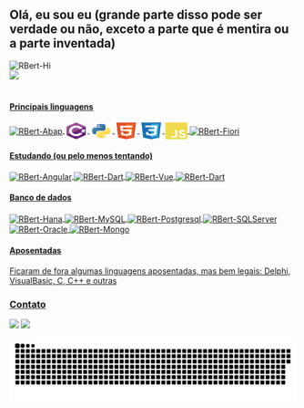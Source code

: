 ## Olá, eu sou eu (grande parte disso pode ser verdade ou não, exceto a parte que é mentira ou a parte inventada)

<img height="180em" alt="RBert-Hi" src="https://media.giphy.com/media/12RmDbMsn7LoY0/giphy.gif">


<div>
  <a href="https://github.com/rbertizini">
  <img height="180em" src="https://github-readme-stats.vercel.app/api?username=rbertizini&show_icons=true&theme=dracula&include_all_commits=true&count_private=true"/>
</div>

<div style="display: inline_block">
  <br>
  <h4>Principais linguagens</h4>
  <img align="center" alt="RBert-Abap" height="30" width="70" src="https://i.imgur.com/l2y92II.png">
  <img align="center" alt="RBert-Csharp" height="30" width="40" src="https://raw.githubusercontent.com/devicons/devicon/master/icons/csharp/csharp-original.svg">
  <img align="center" alt="RBert-Python" height="30" width="40" src="https://raw.githubusercontent.com/devicons/devicon/master/icons/python/python-original.svg">
  <img align="center" alt="RBert-HTML" height="30" width="40" src="https://raw.githubusercontent.com/devicons/devicon/master/icons/html5/html5-original.svg">
  <img align="center" alt="RBert-CSS" height="30" width="40" src="https://raw.githubusercontent.com/devicons/devicon/master/icons/css3/css3-original.svg">
  <img align="center" alt="RBert-Js" height="30" width="40" src="https://raw.githubusercontent.com/devicons/devicon/master/icons/javascript/javascript-plain.svg">  
  <img align="center" alt="RBert-Fiori" height="30" src="http://store-images.s-microsoft.com/image/apps.43902.9007199267160531.12082326-3d81-46a8-ab01-bf25c09b6410.7e8533fb-ee32-4956-93c8-4b9171de1250">
  
  <br>
  <h4>Estudando (ou pelo menos tentando)</h4>
  <img align="center" alt="RBert-Angular" height="30" width="40" src="https://raw.github.com/devicons/devicon/master/icons/angularjs/angularjs-original.svg">
  <img align="center" alt="RBert-Dart" height="30" width="40" src="https://raw.github.com/devicons/devicon/master/icons/r/r-original.svg">
  <img align="center" alt="RBert-Vue" height="30" width="40" src="https://raw.github.com/devicons/devicon/master/icons/vuejs/vuejs-original.svg">
  <img align="center" alt="RBert-Dart" height="30" width="40" src="https://raw.github.com/devicons/devicon/master/icons/dart/dart-original.svg">
  
  <br>
  <h4>Banco de dados</h4>
  <img align="center" alt="RBert-Hana" height="30" src="https://uploads-ssl.webflow.com/5eab0f7648eb6ee7a8a78474/5ed155eb879a56e23f6dc109_SAP-HANA-Logo.png">
  <img align="center" alt="RBert-MySQL" height="30" width="40" src="https://raw.github.com/devicons/devicon/master/icons/mysql/mysql-original.svg">
  <img align="center" alt="RBert-Postgresql" height="30" width="40" src="https://raw.github.com/devicons/devicon/master/icons/postgresql/postgresql-original.svg">
  <img align="center" alt="RBert-SQLServer" height="30" width="40" src="https://raw.github.com/devicons/devicon/master/icons/microsoftsqlserver/microsoftsqlserver-plain.svg">
  <img align="center" alt="RBert-Oracle" height="30" width="40" src="https://raw.github.com/devicons/devicon/master/icons/oracle/oracle-original.svg">
  <img align="center" alt="RBert-Mongo" height="30" width="40" src="https://raw.github.com/devicons/devicon/master/icons/mongodb/mongodb-original.svg">
  
  <br>
  <h4>Aposentadas</h4>
  Ficaram de fora algumas linguagens aposentadas, mas bem legais: Delphi, VisualBasic, C, C++ e outras
</div>
 
<div>
  <h3>Contato</h3>
  <a href = "mailto:rbertizini@gmail.com"><img src="https://img.shields.io/badge/-Gmail-%23333?style=for-the-badge&logo=gmail&logoColor=white" target="_blank"></a>
  <a href="https://www.linkedin.com/in/renato-bertizini/" target="_blank"><img src="https://img.shields.io/badge/-LinkedIn-%230077B5?style=for-the-badge&logo=linkedin&logoColor=white" target="_blank"></a> 
  
  ![Snake animation](https://github.com/rbertizini/rbertizini/blob/output/github-contribution-grid-snake.svg)
  
</div>
  

